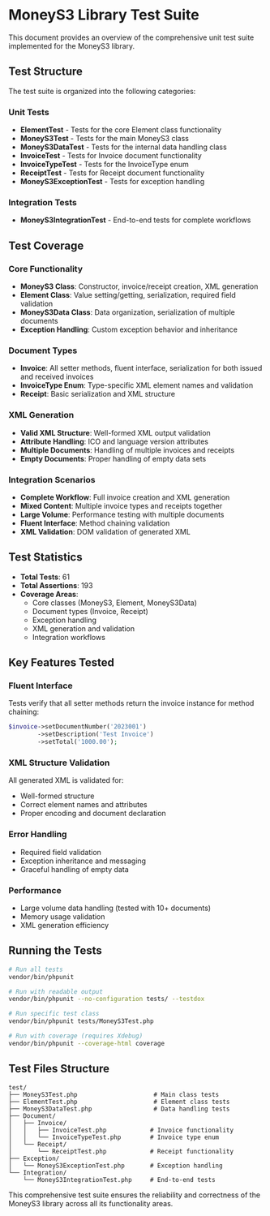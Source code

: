 # MoneyS3 Library Test Suite

This document provides an overview of the comprehensive unit test suite implemented for the MoneyS3 library.

## Test Structure

The test suite is organized into the following categories:

### Unit Tests
- **ElementTest** - Tests for the core Element class functionality
- **MoneyS3Test** - Tests for the main MoneyS3 class
- **MoneyS3DataTest** - Tests for the internal data handling class
- **InvoiceTest** - Tests for Invoice document functionality
- **InvoiceTypeTest** - Tests for the InvoiceType enum
- **ReceiptTest** - Tests for Receipt document functionality
- **MoneyS3ExceptionTest** - Tests for exception handling

### Integration Tests
- **MoneyS3IntegrationTest** - End-to-end tests for complete workflows

## Test Coverage

### Core Functionality
- **MoneyS3 Class**: Constructor, invoice/receipt creation, XML generation
- **Element Class**: Value setting/getting, serialization, required field validation
- **MoneyS3Data Class**: Data organization, serialization of multiple documents
- **Exception Handling**: Custom exception behavior and inheritance

### Document Types
- **Invoice**: All setter methods, fluent interface, serialization for both issued and received invoices
- **InvoiceType Enum**: Type-specific XML element names and validation
- **Receipt**: Basic serialization and XML structure

### XML Generation
- **Valid XML Structure**: Well-formed XML output validation
- **Attribute Handling**: ICO and language version attributes
- **Multiple Documents**: Handling of multiple invoices and receipts
- **Empty Documents**: Proper handling of empty data sets

### Integration Scenarios
- **Complete Workflow**: Full invoice creation and XML generation
- **Mixed Content**: Multiple invoice types and receipts together
- **Large Volume**: Performance testing with multiple documents
- **Fluent Interface**: Method chaining validation
- **XML Validation**: DOM validation of generated XML

## Test Statistics
- **Total Tests**: 61
- **Total Assertions**: 193
- **Coverage Areas**: 
  - Core classes (MoneyS3, Element, MoneyS3Data)
  - Document types (Invoice, Receipt)
  - Exception handling
  - XML generation and validation
  - Integration workflows

## Key Features Tested

### Fluent Interface
Tests verify that all setter methods return the invoice instance for method chaining:
```php
$invoice->setDocumentNumber('2023001')
        ->setDescription('Test Invoice')
        ->setTotal('1000.00');
```

### XML Structure Validation
All generated XML is validated for:
- Well-formed structure
- Correct element names and attributes
- Proper encoding and document declaration

### Error Handling
- Required field validation
- Exception inheritance and messaging
- Graceful handling of empty data

### Performance
- Large volume data handling (tested with 10+ documents)
- Memory usage validation
- XML generation efficiency

## Running the Tests

```bash
# Run all tests
vendor/bin/phpunit

# Run with readable output
vendor/bin/phpunit --no-configuration tests/ --testdox

# Run specific test class
vendor/bin/phpunit tests/MoneyS3Test.php

# Run with coverage (requires Xdebug)
vendor/bin/phpunit --coverage-html coverage
```

## Test Files Structure

```
test/
├── MoneyS3Test.php                     # Main class tests
├── ElementTest.php                     # Element class tests
├── MoneyS3DataTest.php                 # Data handling tests
├── Document/
│   ├── Invoice/
│   │   ├── InvoiceTest.php            # Invoice functionality
│   │   └── InvoiceTypeTest.php        # Invoice type enum
│   └── Receipt/
│       └── ReceiptTest.php            # Receipt functionality
├── Exception/
│   └── MoneyS3ExceptionTest.php       # Exception handling
└── Integration/
    └── MoneyS3IntegrationTest.php     # End-to-end tests
```

This comprehensive test suite ensures the reliability and correctness of the MoneyS3 library across all its functionality areas.
